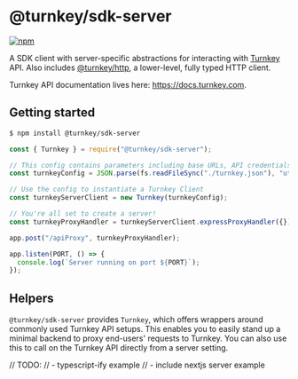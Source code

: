 # @turnkey/sdk-server

[![npm](https://img.shields.io/npm/v/@turnkey/http?color=%234C48FF)](https://www.npmjs.com/package/@turnkey/sdk-server)

A SDK client with server-specific abstractions for interacting with [Turnkey](https://turnkey.com) API. Also includes [@turnkey/http](https://www.npmjs.com/package/@turnkey/http), a lower-level, fully typed HTTP client.

Turnkey API documentation lives here: https://docs.turnkey.com.

## Getting started

```bash
$ npm install @turnkey/sdk-server
```

```js
const { Turnkey } = require("@turnkey/sdk-server");

// This config contains parameters including base URLs, API credentials, and org ID
const turnkeyConfig = JSON.parse(fs.readFileSync("./turnkey.json"), "utf8");

// Use the config to instantiate a Turnkey Client
const turnkeyServerClient = new Turnkey(turnkeyConfig);

// You're all set to create a server!
const turnkeyProxyHandler = turnkeyServerClient.expressProxyHandler({});

app.post("/apiProxy", turnkeyProxyHandler);

app.listen(PORT, () => {
  console.log(`Server running on port ${PORT}`);
});
```

## Helpers

`@turnkey/sdk-server` provides `Turnkey`, which offers wrappers around commonly used Turnkey API setups. This enables you to easily stand up a minimal backend to proxy end-users' requests to Turnkey. You can also use this to call on the Turnkey API directly from a server setting.

// TODO:
// - typescript-ify example
// - include nextjs server example
